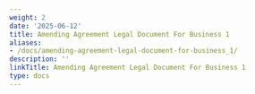 ```yaml
---
weight: 2
date: '2025-06-12'
title: Amending Agreement Legal Document For Business 1
aliases:
- /docs/amending-agreement-legal-document-for-business_1/
description: ''
linkTitle: Amending Agreement Legal Document For Business 1
type: docs
---
```


